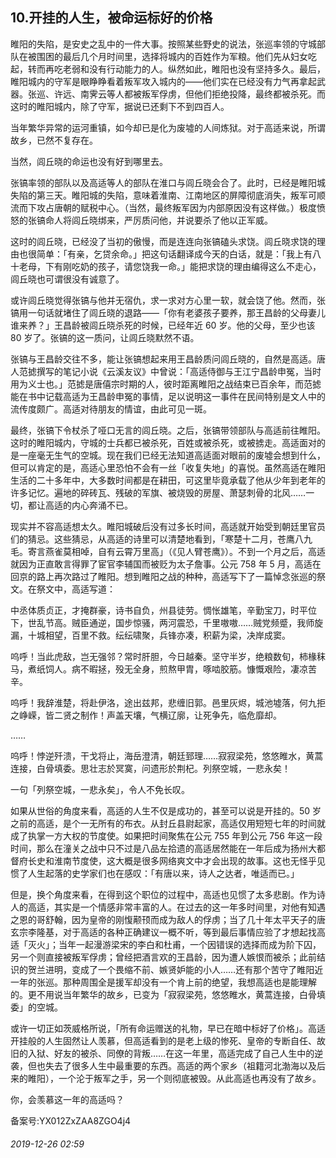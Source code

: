 ## 10.开挂的人生，被命运标好的价格
睢阳的失陷，是安史之乱中的一件大事。按照某些野史的说法，张巡率领的守城部队在被围困的最后几个月时间里，选择将城内的百姓作为军粮。他们先从妇女吃起，转而再吃老弱和没有行动能力的人。纵然如此，睢阳也没有坚持多久。最后，睢阳城内的守军是眼睁睁看着叛军攻入城内的——他们实在已经没有力气再拿起武器。张巡、许远、南霁云等人都被叛军俘虏，但他们拒绝投降，最终都被杀死。而这时的睢阳城内，除了守军，据说已还剩下不到四百人。


当年繁华异常的运河重镇，如今却已是化为废墟的人间炼狱。对于高适来说，所谓故乡，已然不复存在。


当然，闾丘晓的命运也没有好到哪里去。


张镐率领的部队以及高适等人的部队在淮口与闾丘晓会合了。此时，已经是睢阳城失陷的第三天。睢阳城的失陷，意味着淮南、江南地区的屏障彻底消失，叛军可顺流而下攻占唐朝的赋税中心。（当然，最终叛军因为内部原因没有这样做。）极度愤怒的张镐命人将闾丘晓绑来，严厉质问他，并说要杀了他以正军威。


这时的闾丘晓，已经没了当初的傲慢，而是连连向张镐磕头求饶。闾丘晓求饶的理由也很简单：「有亲，乞贷余命。」把这句话翻译成今天的白话，就是：「我上有八十老母，下有刚吃奶的孩子，请您饶我一命。」能把求饶的理由编得这么不走心，闾丘晓也可谓很没有诚意了。


或许闾丘晓觉得张镐与他并无宿仇，求一求对方心里一软，就会饶了他。然而，张镐用一句话就堵住了闾丘晓的退路——「你有老婆孩子要养，那王昌龄的父母妻儿谁来养？」王昌龄被闾丘晓杀死的时候，已经年近 60 岁。他的父母，至少也该 80 岁了。张镐的这一质问，让闾丘晓默然不语。


张镐与王昌龄交往不多，能让张镐想起来用王昌龄质问闾丘晓的，自然是高适。唐人范摅撰写的笔记小说《云溪友议》中曾说：「高适侍御与王江宁昌龄申冤，当时用为义士也。」范摅是唐僖宗时期的人，彼时距离睢阳之战结束已百余年，而范摅能在书中记载高适为王昌龄申冤的事情，足以说明这一事件在民间特别是文人中的流传度颇广。高适对待朋友的情谊，由此可见一斑。


最终，张镐下令杖杀了哑口无言的闾丘晓。之后，张镐带领部队与高适前往睢阳。这时的睢阳城内，守城的士兵都已被杀死，百姓或被杀死，或被掳走。高适面对的是一座毫无生气的空城。现在我们已经无法知道高适面对眼前的废墟会想到什么，但可以肯定的是，高适心里恐怕不会有一丝「收复失地」的喜悦。虽然高适在睢阳生活的二十多年中，大多数时间都是在耕田，可这里毕竟承载了他从少年到老年的许多记忆。遍地的碎砖瓦、残破的军旗、被烧毁的房屋、萧瑟刺骨的北风……一切，都让高适的内心奔涌不已。


现实并不容高适想太久。睢阳城破后没有过多长时间，高适就开始受到朝廷里官员们的猜忌。这些猜忌，从高适的诗里可以清楚地看到，「寒楚十二月，苍鹰八九毛。寄言燕雀莫相啅，自有云霄万里高」（《见人臂苍鹰》）。不到一个月之后，高适就因为正直敢言得罪了宦官李辅国而被贬为太子詹事。公元 758 年 5 月，高适在回京的路上再次路过了睢阳。想到睢阳之战的种种，高适写下了一篇悼念张巡的祭文。在祭文中，高适写道：


中丞体质贞正，才掩群豪，诗书自负，州县徒劳。惆怅雄笔，辛勤宝刀，时平位下，世乱节高。贼臣通逆，国步惊骚，两河震恐，千里嗷嗷……贼党频蹙，我师旋漏，十城相望，百里不救。纭纭啸聚，兵锋亦凑，积薪为梁，决岸成窦。


呜呼！当此虎敌，岂无强邻？常时肝胆，今日越秦。坚守半岁，绝粮数旬，柿椽秣马，煮纸饲人。病不暇拯，殁无全身，煎熬甲胄，啄啮胶筋。慷慨艰险，凄凉苦辛。


呜呼！我辞淮楚，将赴伊洛，途出兹邦，悲缠旧郭。邑里灰烬，城池墟落，何九拒之峥嵘，皆二贤之制作！声盖天壤，气横辽廓，让死争先，临危靡却。


……


呜呼！悖逆歼溃，干戈将止，海岳澄清，朝廷郅理……寂寂梁苑，悠悠睢水，黄蒿连接，白骨填委。思壮志於冥寞，问遗形於荆杞。列祭空城，一悲永矣！


一句「列祭空城，一悲永矣」，令人不免长叹。


如果从世俗的角度来看，高适的人生不仅是成功的，甚至可以说是开挂的。50 岁之前的高适，是个一无所有的布衣。从封丘县尉起家，高适仅用短短七年的时间就成了执掌一方大权的节度使。如果把时间聚焦在公元 755 年到公元 756 年这一段时间，那么在潼关之战中只不过是八品左拾遗的高适居然能在一年后成为扬州大都督府长史和淮南节度使，这大概是很多网络爽文中才会出现的故事。这也无怪乎见惯了人生起落的史学家们也在感叹：「有唐以来，诗人之达者，唯适而已。」


但是，换个角度来看，在得到这个职位的过程中，高适也见惯了太多悲剧。作为诗人的高适，其实是一个情感非常丰富的人。在过去的这一年多时间里，对他有知遇之恩的哥舒翰，因为皇帝的刚愎颟顸而成为敌人的俘虏；当了几十年太平天子的唐玄宗李隆基，对于高适的各种正确建议一概不听，等到最后事情应验了才想起找高适「灭火」；当年一起漫游梁宋的李白和杜甫，一个因错误的选择而成为阶下囚，另一个则直接被叛军俘虏；曾经把酒言欢的王昌龄，因为遭人嫉恨而被杀；此前结识的贺兰进明，变成了一个畏缩不前、嫉贤妒能的小人……还有那个苦守了睢阳近一年的张巡。那种周围全是援军却没有一个肯上前的绝望，我想高适也是能理解的。更不用说当年繁华的故乡，已变为「寂寂梁苑，悠悠睢水，黄蒿连接，白骨填委」的空城。


或许一切正如茨威格所说，「所有命运赠送的礼物，早已在暗中标好了价格」。高适开挂般的人生固然让人羡慕，但高适看到的是老上级的惨死、皇帝的专断自任、故旧的入狱、好友的被杀、同僚的背叛……在这一年里，高适完成了自己人生中的逆袭，但也失去了很多人生中最重要的东西。高适的两个家乡（祖籍河北渤海以及后来的睢阳），一个沦于叛军之手，另一个则彻底被毁。从此高适也再没有了故乡。


你，会羡慕这一年的高适吗？


备案号:YX012ZxZAA8ZGO4j4


###### 2019-12-26 02:59
